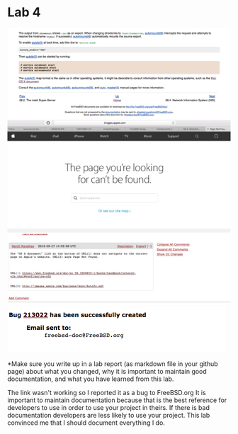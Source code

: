 # Lab 4

![bugreport1](/images/lab4-images/bug1.png)
![bugreport2](/images/lab4-images/bug2.png)
![bugreport3](/images/lab4-images/bug3.png)
![bugreport4](/images/lab4-images/bug4.png)


*Make sure you write up in a lab report (as markdown file in your github page) about what you changed, why it is important to maintain good documentation, and what you have learned from this lab.


The link wasn't working so I reported it as a bug to FreeBSD.org 
It is important to maintain documentation because that is the best reference for developers to use in order to use your project in theirs. If there is bad documentation  developers are  less likely to use your project. This lab convinced me that I should document everything I do.
